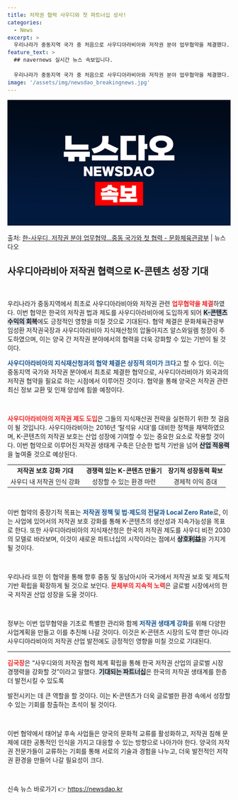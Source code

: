 ```yaml
---
title: 저작권 협력 사우디와 첫 파트너십 성사!
categories:
  - News
excerpt: >
  우리나라가 중동지역 국가 중 처음으로 사우디아라비아와 저작권 분야 업무협약을 체결했다. 이번 협약 체결로 사…
feature_text: >
  ## navernews 실시간 뉴스 속보입니다.

  우리나라가 중동지역 국가 중 처음으로 사우디아라비아와 저작권 분야 업무협약을 체결했다. 이번 협약 체결로 사…
image: '/assets/img/newsdao_breakingnews.jpg'
---
```


![뉴스다오 속보](/assets/img/newsdao_breakingnews.jpg)

<p>출처: <a href="https://newsdao.kr/2483" rel="dofollow">한-사우디, 저작권 분야 업무협약…중동 국가와 첫 협력 - 문화체육관광부</a> | 뉴스다오</p>

<h2 data-ke-size="size26">사우디아라비아 저작권 협력으로 K-콘텐츠 성장 기대</h2>

<p data-ke-size="size16">&nbsp;</p>

우리나라가 중동지역에서 최초로 사우디아라비아와 저작권 관련 <b><span style="color: #ee2323;">업무협약을 체결</span></b>하였다. 이번 협약은 한국의 저작권 법과 제도를 사우디아라비아에 도입하게 되어 <b><span style="background-color: #21538527;">K-콘텐츠 수익의 회복</span></b>에도 긍정적인 영향을 미칠 것으로 기대된다. 협약 체결은 문화체육관광부 임성환 저작권국장과 사우디아라비아 지식재산청의 압둘아지즈 알스와일렘 청장이 주도하였으며, 이는 양국 간 저작권 분야에서의 협력을 더욱 강화할 수 있는 기반이 될 것이다. 

<b><span style="color: #1a5490;">사우디아라비아의 지식재산청과의 협약 체결은 상징적 의미가 크다</span></b>고 할 수 있다. 이는 중동지역 국가와 저작권 분야에서 최초로 체결한 협약으로, 사우디아라비아가 외국과의 저작권 협약을 필요로 하는 시점에서 이루어진 것이다. 협약을 통해 양국은 저작권 관련 최신 정보 교환 및 인재 양성에 힘쓸 예정이다. 

<p data-ke-size="size16">&nbsp;</p>

<b><span style="color: #ee2323;">사우디아라비아의 저작권 제도 도입</span></b>은 그들의 지식재산권 전략을 실현하기 위한 첫 걸음이 될 것입니다. 사우디아라비아는 2016년 ‘탈석유 시대’를 대비한 정책을 채택하였으며, K-콘텐츠의 저작권 보호는 산업 성장에 기여할 수 있는 중요한 요소로 작용할 것이다. 이번 협약으로 이루어진 저작권 생태계 구축은 단순한 법적 기반을 넘어 <b><span style="background-color: #21538527;">산업 적응력</span></b>을 높여줄 것으로 예상된다. 

<table>
<tr>
<td style="text-align: center; height: 17px;"><b>저작권 보호 강화 기대</b></td>
<td style="text-align: center; height: 17px;"><b>경쟁력 있는 K-콘텐츠 만들기</b></td>
<td style="text-align: center; height: 17px;"><b>장기적 성장동력 확보</b></td>
</tr>
<tr>
<td style="text-align: center; height: 17px;">사우디 내 저작권 인식 강화</td>
<td style="text-align: center; height: 17px;">성장할 수 있는 환경 마련</td>
<td style="text-align: center; height: 17px;">경제적 이익 증대</td>
</tr>
</table>

<p data-ke-size="size16">&nbsp;</p>

이번 협약의 중장기적 목표는 <b><span style="color: #1a5490;">저작권 정책 및 법·제도의 전달과 Local Zero Rate</span></b>로, 이는 사업에 있어서의 저작권 보호 강화를 통해 K-콘텐츠의 생산성과 지속가능성을 목표로 한다. 또한 사우디아라비아의 지식재산청은 한국의 저작권 제도를 사우디 비전 2030의 모델로 바라보며, 이것이 새로운 파트너십의 시작이라는 점에서 <b><span style="background-color: #21538527;">상호利益</span></b>을 가지게 될 것이다. 

<p data-ke-size="size16">&nbsp;</p>

우리나라 또한 이 협약을 통해 향후 중동 및 동남아시아 국가에서 저작권 보호 및 제도적 기반 확립을 확장하게 될 것으로 보인다. <b><span style="color: #ee2323;">문체부의 지속적 노력</span></b>은 글로벌 시장에서의 한국 저작권 산업 성장을 도울 것이다. 

<p data-ke-size="size16">&nbsp;</p>

정부는 이번 업무협약을 기초로 특별한 관리와 함께 <b><span style="color: #1a5490;">저작권 생태계 강화</span></b>를 위해 다양한 사업계획을 만들고 이를 추진해 나갈 것이다. 이것은 K-콘텐츠 시장의 도약 뿐만 아니라 사우디아라비아의 저작권 산업 발전에도 긍정적인 영향을 미칠 것으로 기대된다. 

<hr>

<b><span style="color: #ee2323;">김국장</span></b>은 “사우디와의 저작권 협력 체계 확립을 통해 한국 저작권 산업의 글로벌 시장 경쟁력을 강화할 것”이라고 말했다. <b><span style="background-color: #21538527;">기대되는 파트너십</span></b>은 한국의 저작권 생태계를 한층 더 발전시킬 수 있도록


발전시키는 데 큰 역할을 할 것이다. 이는 K-콘텐츠가 더욱 글로벌한 환경 속에서 성장할 수 있는 기회를 창출하는 초석이 될 것이다. 

<p data-ke-size="size16">&nbsp;</p>

이번 협약에서 태어날 후속 사업들은 양국의 문화적 교류를 활성화하고, 저작권 침해 문제에 대한 공통적인 인식을 가지고 대응할 수 있는 방향으로 나아가야 한다. 양국의 저작권 전문가들이 교류하는 기회를 통해 서로의 기술과 경험을 나누고, 더욱 발전적인 저작권 환경을 만들어 나갈 필요성이 크다. 

<p data-ke-size="size16">&nbsp;</p> 

신속 뉴스 바로가기 👉 <a href="https://newsdao.kr" rel="dofollow">https://newsdao.kr</a>


